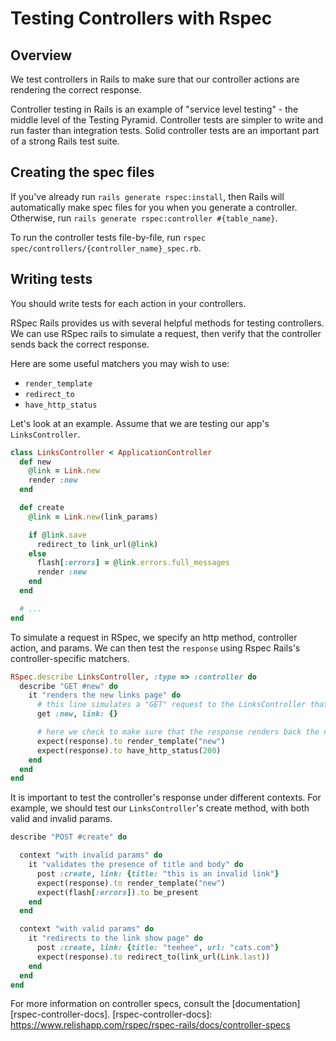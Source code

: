 # Testing Controllers with Rspec

## Overview

We test controllers in Rails to make sure that our controller actions are rendering the correct response.  

Controller testing in Rails is an example of "service level testing" - the middle level of the Testing Pyramid. Controller tests are simpler to write and run faster than integration tests. Solid controller tests are an important part of a strong Rails test suite.

## Creating the spec files

If you've already run `rails generate rspec:install`, then Rails will
automatically make spec files for you when you generate a controller.
Otherwise, run `rails generate rspec:controller #{table_name}`.

To run the controller tests file-by-file, run `rspec spec/controllers/{controller_name}_spec.rb`.

## Writing tests

You should write tests for each action in your controllers.

RSpec Rails provides us with several helpful methods for testing controllers. We can use RSpec rails to simulate a request, then verify that the controller sends back the correct response.

Here are some useful matchers you may wish to use:
* `render_template`
* `redirect_to`
* `have_http_status`

Let's look at an example. Assume that we are testing our app's `LinksController`.

```ruby
class LinksController < ApplicationController
  def new
    @link = Link.new
    render :new
  end

  def create
    @link = Link.new(link_params)

    if @link.save
      redirect_to link_url(@link)
    else
      flash[:errors] = @link.errors.full_messages
      render :new
    end
  end

  # ...
end

```

To simulate a request in RSpec, we specify an http method, controller action, and params. We can then test the `response` using Rspec Rails's controller-specific matchers.

```ruby
RSpec.describe LinksController, :type => :controller do
  describe "GET #new" do
    it "renders the new links page" do
      # this line simulates a "GET" request to the LinksController that hits the #new method, passing in `{link: {}}` as params.
      get :new, link: {}

      # here we check to make sure that the response renders back the new template
      expect(response).to render_template("new")
      expect(response).to have_http_status(200)
    end
  end
end
```

It is important to test the controller's response under different contexts. For example, we should test our `LinksController`'s create method, with both valid and invalid params.

```ruby
describe "POST #create" do

  context "with invalid params" do
    it "validates the presence of title and body" do
      post :create, link: {title: "this is an invalid link"}
      expect(response).to render_template("new")
      expect(flash[:errors]).to be_present
    end
  end

  context "with valid params" do
    it "redirects to the link show page" do
      post :create, link: {title: "teehee", url: "cats.com"}
      expect(response).to redirect_to(link_url(Link.last))
    end
  end
end

```

For more information on controller specs, consult the [documentation][rspec-controller-docs].
[rspec-controller-docs]: https://www.relishapp.com/rspec/rspec-rails/docs/controller-specs
